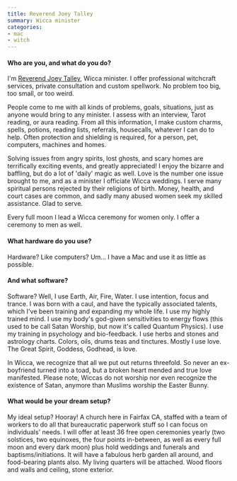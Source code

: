 ```yaml
---
title: Reverend Joey Talley
summary: Wicca minister
categories:
- mac
- witch
---
```


#### Who are you, and what do you do?

I'm [Reverend Joey Talley](http://www.reverendjoey.com/ "Reverend Joey's website."), Wicca minister. I offer professional witchcraft services, private consultation and custom spellwork. No problem too big, too small, or too weird.

People come to me with all kinds of problems, goals, situations, just as anyone would bring to any minister. I assess with an interview, Tarot reading, or aura reading. From all this information, I make custom charms, spells, potions, reading lists, referrals, housecalls, whatever I can do to help. Often protection and shielding is required, for a person, pet, computers, machines and homes.

Solving issues from angry spirits, lost ghosts, and scary homes are terrifically exciting events, and greatly appreciated! I enjoy the bizarre and baffling, but do a lot of 'daily' magic as well. Love is the number one issue brought to me, and as a minister I officiate Wicca weddings. I serve many spiritual persons rejected by their religions of birth. Money, health, and court cases are common, and sadly many abused women seek my skilled assistance. Glad to serve.

Every full moon I lead a Wicca ceremony for women only. I offer a ceremony to men as well. 

#### What hardware do you use?

Hardware? Like computers? Um... I have a Mac and use it as little as possible.

#### And what software?

Software? Well, I use Earth, Air, Fire, Water. I use intention, focus and trance. I was born with a caul, and have the typically associated talents, which I've been training and expanding my whole life. I use my highly trained mind. I use my body's god-given sensitivities to energy flows (this used to be call Satan Worship, but now it's called Quantum Physics). I use my training in psychology and bio-feedback. I use herbs and stones and astrology charts. Colors, oils, drums teas and tinctures. Mostly I use love. The Great Spirit, Goddess, Godhead, is love.

In Wicca, we recognize that all we put out returns threefold. So never an ex-boyfriend turned into a toad, but a broken heart mended and true love manifested. Please note, Wiccas do not worship nor even recognize the existence of Satan, anymore than Muslims worship the Easter Bunny.

#### What would be your dream setup?

My ideal setup? Hooray! A church here in Fairfax CA, staffed with a team of workers to do all that bureaucratic paperwork stuff so I can focus on individuals' needs. I will offer at least 36 free open ceremonies yearly (two solstices, two equinoxes, the four points in-between, as well as every full moon and every dark moon) plus hold weddings and funerals and baptisms/initiations. It will have a fabulous herb garden all around, and food-bearing plants also. My living quarters will be attached. Wood floors and walls and ceiling, stone exterior. 